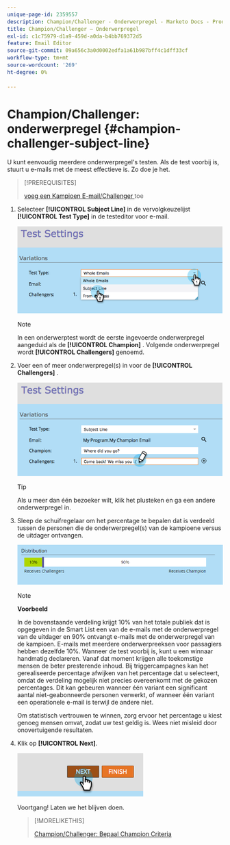 ```yaml
---
unique-page-id: 2359557
description: Champion/Challenger - Onderwerpregel - Marketo Docs - Productdocumentatie
title: Champion/Challenger — Onderwerpregel
exl-id: c1c75979-d1a9-459d-a0da-b4bb769372d5
feature: Email Editor
source-git-commit: 09a656c3a0d0002edfa1a61b987bff4c1dff33cf
workflow-type: tm+mt
source-wordcount: '269'
ht-degree: 0%

---
```


# Champion/Challenger: onderwerpregel {#champion-challenger-subject-line}

U kunt eenvoudig meerdere onderwerpregel&#39;s testen. Als de test voorbij is, stuurt u e-mails met de meest effectieve is. Zo doe je het.

>[!PREREQUISITES]
>
>[ voeg een Kampioen E-mail/Challenger ](/help/marketo/product-docs/email-marketing/general/functions-in-the-editor/email-tests-champion-challenger/add-an-email-champion-challenger.md) toe

1. Selecteer **[!UICONTROL Subject Line]** in de vervolgkeuzelijst **[!UICONTROL Test Type]** in de testeditor voor e-mail.

   ![](assets/image2014-9-15-12-3a37-3a50.png)

   >[!NOTE]
   >
   >In een onderwerptest wordt de eerste ingevoerde onderwerpregel aangeduid als de **[!UICONTROL Champion]** . Volgende onderwerpregel wordt **[!UICONTROL Challengers]** genoemd.

1. Voer een of meer onderwerpregel(s) in voor de **[!UICONTROL Challengers]** .

   ![](assets/image2014-9-15-12-3a38-3a4.png)

   >[!TIP]
   >
   >Als u meer dan één bezoeker wilt, klik het plusteken en ga een andere onderwerpregel in.

1. Sleep de schuifregelaar om het percentage te bepalen dat is verdeeld tussen de personen die de onderwerpregel(s) van de kampioene versus de uitdager ontvangen.

   ![](assets/image2015-8-7-15-3a19-3a50.png)

   >[!NOTE]
   >
   >**Voorbeeld**
   >
   >In de bovenstaande verdeling krijgt 10% van het totale publiek dat is opgegeven in de Smart List een van de e-mails met de onderwerpregel van de uitdager en 90% ontvangt e-mails met de onderwerpregel van de kampioen. E-mails met meerdere onderwerpreeksen voor passagiers hebben dezelfde 10%. Wanneer de test voorbij is, kunt u een winnaar handmatig declareren. Vanaf dat moment krijgen alle toekomstige mensen de beter presterende inhoud. Bij triggercampagnes kan het gerealiseerde percentage afwijken van het percentage dat u selecteert, omdat de verdeling mogelijk niet precies overeenkomt met de gekozen percentages. Dit kan gebeuren wanneer één variant een significant aantal niet-geabonneerde personen verwerkt, of wanneer één variant een operationele e-mail is terwijl de andere niet.

   Om statistisch vertrouwen te winnen, zorg ervoor het percentage u kiest genoeg mensen omvat, zodat uw test geldig is. Wees niet misleid door onovertuigende resultaten.

1. Klik op **[!UICONTROL Next]**.

   ![](assets/image2014-9-15-12-3a40-3a42.png)

   Voortgang! Laten we het blijven doen.

   >[!MORELIKETHIS]
   >
   >[ Champion/Challenger: Bepaal Champion Criteria ](/help/marketo/product-docs/email-marketing/general/functions-in-the-editor/email-tests-champion-challenger/champion-challenger-define-champion-criteria.md)
